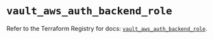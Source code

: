# `vault_aws_auth_backend_role`

Refer to the Terraform Registry for docs: [`vault_aws_auth_backend_role`](https://registry.terraform.io/providers/hashicorp/vault/3.24.0/docs/resources/aws_auth_backend_role).
